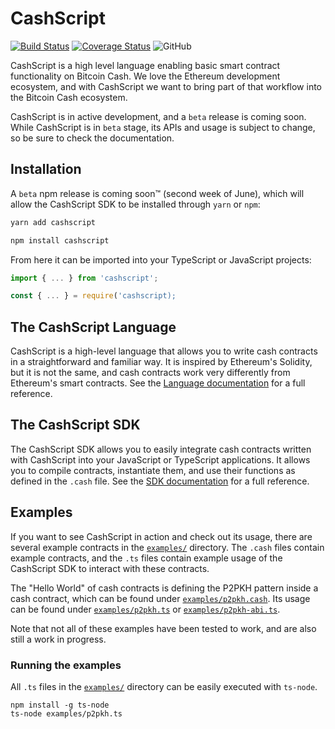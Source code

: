 # CashScript

[![Build Status](https://travis-ci.org/Bitcoin-com/cashscript.svg)](https://travis-ci.org/Bitcoin-com/cashscript)
[![Coverage Status](https://img.shields.io/codecov/c/github/Bitcoin-com/cashscript.svg)](https://codecov.io/gh/Bitcoin-com/cashscript/)
![GitHub](https://img.shields.io/github/license/Bitcoin-com/cashscript.svg)

CashScript is a high level language enabling basic smart contract functionality on Bitcoin Cash. We love the Ethereum development ecosystem, and with CashScript we want to bring part of that workflow into the Bitcoin Cash ecosystem.

CashScript is in active development, and a `beta` release is coming soon. While CashScript is in `beta` stage, its APIs and usage is subject to change, so be sure to check the documentation.

## Installation
A `beta` npm release is coming soon™ (second week of June), which will allow the CashScript SDK to be installed through `yarn` or `npm`:

```bash
yarn add cashscript
```
```bash
npm install cashscript
```

From here it can be imported into your TypeScript or JavaScript projects:

```ts
import { ... } from 'cashscript';
```

```js
const { ... } = require('cashscript);
```

## The CashScript Language
CashScript is a high-level language that allows you to write cash contracts in a straightforward and familiar way. It is inspired by Ethereum's Solidity, but it is not the same, and cash contracts work very differently from Ethereum's smart contracts. See the [Language documentation](/docs/language.md) for a full reference.

## The CashScript SDK
The CashScript SDK allows you to easily integrate cash contracts written with CashScript into your JavaScript or TypeScript applications. It allows you to compile contracts, instantiate them, and use their functions as defined in the `.cash` file. See the [SDK documentation](/docs/sdk.md) for a full reference.

## Examples
If you want to see CashScript in action and check out its usage, there are several example contracts in the [`examples/`](/examples) directory. The `.cash` files contain example contracts, and the `.ts` files contain example usage of the CashScript SDK to interact with these contracts.

The "Hello World" of cash contracts is defining the P2PKH pattern inside a cash contract, which can be found under [`examples/p2pkh.cash`](/examples/p2pkh.cash). Its usage can be found under [`examples/p2pkh.ts`](/examples/p2pkh.ts) or [`examples/p2pkh-abi.ts`](/examples/p2pkh-abi.ts).

Note that not all of these examples have been tested to work, and are also still a work in progress.

### Running the examples
All `.ts` files in the [`examples/`](/examples) directory can be easily executed with `ts-node`.

```
npm install -g ts-node
ts-node examples/p2pkh.ts
```
